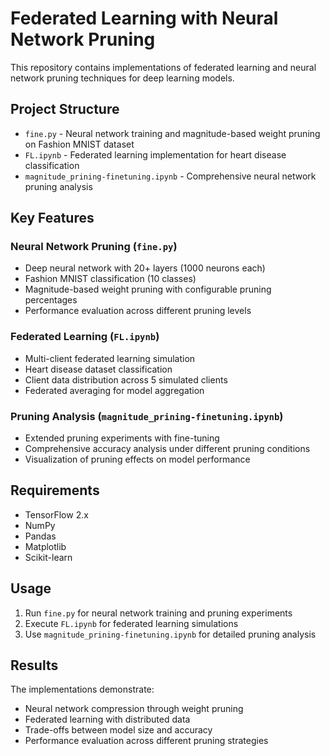 # Federated Learning with Neural Network Pruning

This repository contains implementations of federated learning and neural network pruning techniques for deep learning models.

## Project Structure

- `fine.py` - Neural network training and magnitude-based weight pruning on Fashion MNIST dataset
- `FL.ipynb` - Federated learning implementation for heart disease classification
- `magnitude_prining-finetuning.ipynb` - Comprehensive neural network pruning analysis

## Key Features

### Neural Network Pruning (`fine.py`)
- Deep neural network with 20+ layers (1000 neurons each)
- Fashion MNIST classification (10 classes)
- Magnitude-based weight pruning with configurable pruning percentages
- Performance evaluation across different pruning levels

### Federated Learning (`FL.ipynb`)
- Multi-client federated learning simulation
- Heart disease dataset classification
- Client data distribution across 5 simulated clients
- Federated averaging for model aggregation

### Pruning Analysis (`magnitude_prining-finetuning.ipynb`)
- Extended pruning experiments with fine-tuning
- Comprehensive accuracy analysis under different pruning conditions
- Visualization of pruning effects on model performance

## Requirements

- TensorFlow 2.x
- NumPy
- Pandas
- Matplotlib
- Scikit-learn

## Usage

1. Run `fine.py` for neural network training and pruning experiments
2. Execute `FL.ipynb` for federated learning simulations
3. Use `magnitude_prining-finetuning.ipynb` for detailed pruning analysis

## Results

The implementations demonstrate:
- Neural network compression through weight pruning
- Federated learning with distributed data
- Trade-offs between model size and accuracy
- Performance evaluation across different pruning strategies 